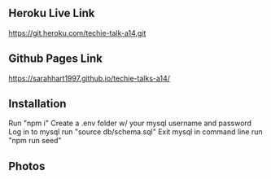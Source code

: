 ## Heroku Live Link
https://git.heroku.com/techie-talk-a14.git 

## Github Pages Link
https://sarahhart1997.github.io/techie-talks-a14/

## Installation
Run "npm i"
Create a .env folder w/ your mysql username and password
Log in to mysql run "source db/schema.sql"
Exit mysql in command line run "npm run seed"

## Photos
